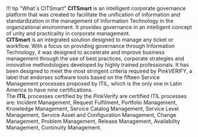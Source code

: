 #

!!! tip "What´s CITSmart" 
    **CITSmart** is an intelligent corporate governance platform that was created to facilitate the unification of information and standardization in the management of Information Technology in the organizational environment. It provides governance in an intelligent concept of unity and practicality in corporate management. <br>    **CITSmart** is an integrated solution designed to manage any ticket or workflow. With a focus on providing governance through Information Technology, it was designed to accelerate and improve business management through the use of best practices, corporate strategies and innovative methodologies developed by highly trained professionals.  It has been designed to meet the most stringent criteria required by PinkVERIFY, a label that endorses software tools based on the fifteen Service Management processes proposed by ITIL, which is the only one in Latin America to have nine certifications.<br>The **ITIL** processes certified by the PinkVerify are certified ITIL processes are: Incident Management, Request Fulfilment, Portfolio Management, Knowledge Management, Service Catalog Management, Service Level Management, Service Asset and Configuration Management, Change Management, Problem Management, Release Management, Availability Management, Continuity Management.    
